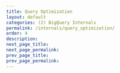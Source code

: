 ```yaml
---
title: Query Optimization
layout: default
categories: (2) BigQuery Internals
permalink: /internals/query_optimization/
order: 4
description: 
next_page_title: 
next_page_permalink: 
prev_page_title: 
prev_page_permalink: 
---
```


